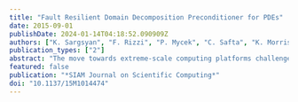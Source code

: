 ```yaml
---
title: "Fault Resilient Domain Decomposition Preconditioner for PDEs"
date: 2015-09-01
publishDate: 2024-01-14T04:18:52.090909Z
authors: ["K. Sargsyan", "F. Rizzi", "P. Mycek", "C. Safta", "K. Morris", "H. Najm", "O. Le Maître", "O. Knio", "B. Debusschere"]
publication_types: ["2"]
abstract: "The move towards extreme-scale computing platforms challenges scientific simulations in many ways. Given the recent tendencies in computer architecture development, one needs to reformulate legacy codes in order to cope with large amounts of communication, system faults, and requirements of low-memory usage per core. In this work, we develop a novel framework for solving PDEs via domain decomposition that reformulates the solution as a state of knowledge with a probabilistic interpretation. Such reformulation allows resiliency with respect to potential faults without having to apply fault detection, avoids unnecessary communication, and is generally well-suited for rigorous uncertainty quantification studies that target improvements of predictive fidelity of scientific models. We demonstrate our algorithm for one-dimensional PDE examples where artificial faults have been implemented as bit flips in the binary representation of subdomain solutions."
featured: false
publication: "*SIAM Journal on Scientific Computing*"
doi: "10.1137/15M1014474"
---
```


